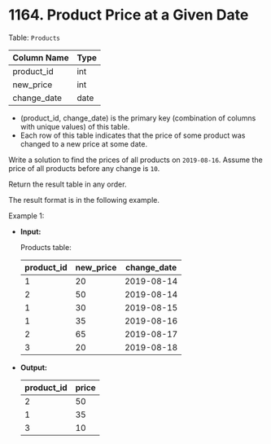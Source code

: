 # 1164. Product Price at a Given Date

Table: `Products`


| Column Name   | Type    |
|---------------|---------|
| product_id    | int     |
| new_price     | int     |
| change_date   | date    |

- (product_id, change_date) is the primary key (combination of columns with unique values) of this table.
- Each row of this table indicates that the price of some product was changed to a new price at some date.
 

Write a solution to find the prices of all products on `2019-08-16`. Assume the price of all products before any change is `10`.

Return the result table in any order.

The result format is in the following example.

 

Example 1:

- **Input:** 

    Products table:

    | product_id | new_price | change_date |
    |------------|-----------|-------------|
    | 1          | 20        | 2019-08-14  |
    | 2          | 50        | 2019-08-14  |
    | 1          | 30        | 2019-08-15  |
    | 1          | 35        | 2019-08-16  |
    | 2          | 65        | 2019-08-17  |
    | 3          | 20        | 2019-08-18  |

- **Output:** 

    | product_id | price |
    |------------|-------|
    | 2          | 50    |
    | 1          | 35    |
    | 3          | 10    |